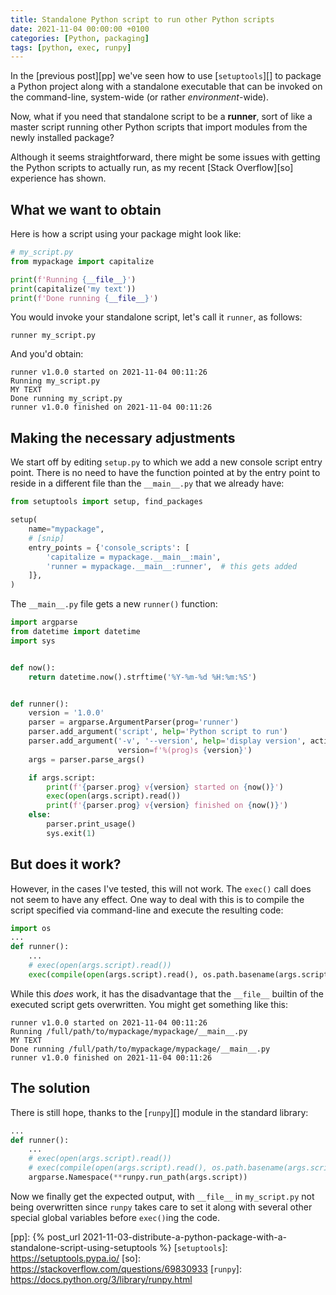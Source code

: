 ```yaml
---
title: Standalone Python script to run other Python scripts
date: 2021-11-04 00:00:00 +0100
categories: [Python, packaging]
tags: [python, exec, runpy]
---
```


In the [previous post][pp] we've seen how to use [`setuptools`][] to package a Python project along with a standalone executable that can be invoked on the command-line, system-wide (or rather _environment_-wide).

Now, what if you need that standalone script to be a **runner**, sort of like a master script running other Python scripts that import modules from the newly installed package?

Although it seems straightforward, there might be some issues with getting the Python scripts to actually run, as my recent [Stack Overflow][so] experience has shown.

## What we want to obtain

Here is how a script using your package might look like:

```python
# my_script.py
from mypackage import capitalize

print(f'Running {__file__}')
print(capitalize('my text'))
print(f'Done running {__file__}')
```

You would invoke your standalone script, let's call it `runner`, as follows:

```
runner my_script.py
```

And you'd obtain:

```
runner v1.0.0 started on 2021-11-04 00:11:26
Running my_script.py
MY TEXT
Done running my_script.py
runner v1.0.0 finished on 2021-11-04 00:11:26
```

## Making the necessary adjustments

We start off by editing `setup.py` to which we add a new console script entry point. There is no need to have the function pointed at by the entry point to reside in a different file than the `__main__.py` that we already have:

```python
from setuptools import setup, find_packages

setup(
    name="mypackage",
    # [snip]
    entry_points = {'console_scripts': [
        'capitalize = mypackage.__main__:main',
        'runner = mypackage.__main__:runner',  # this gets added
    ]},
)
```

The `__main__.py` file gets a new `runner()` function:

```python
import argparse
from datetime import datetime
import sys


def now():
    return datetime.now().strftime('%Y-%m-%d %H:%m:%S')


def runner():
    version = '1.0.0'
    parser = argparse.ArgumentParser(prog='runner')
    parser.add_argument('script', help='Python script to run')
    parser.add_argument('-v', '--version', help='display version', action='version',
                        version=f'%(prog)s {version}')
    args = parser.parse_args()

    if args.script:
        print(f'{parser.prog} v{version} started on {now()}')
        exec(open(args.script).read())
        print(f'{parser.prog} v{version} finished on {now()}')
    else:
        parser.print_usage()
        sys.exit(1)
```

## But does it work?

However, in the cases I've tested, this will not work. The `exec()` call does not seem to have any effect. One way to deal with this is to compile the script specified via command-line and execute the resulting code:

```python
import os
...
def runner():
    ...
    # exec(open(args.script).read())
    exec(compile(open(args.script).read(), os.path.basename(args.script), 'exec'))
```

While this _does_ work, it has the disadvantage that the `__file__` builtin of the executed script gets overwritten. You might get something like this:

```
runner v1.0.0 started on 2021-11-04 00:11:26
Running /full/path/to/mypackage/mypackage/__main__.py
MY TEXT
Done running /full/path/to/mypackage/mypackage/__main__.py
runner v1.0.0 finished on 2021-11-04 00:11:26
```

## The solution

There is still hope, thanks to the [`runpy`][] module in the standard library:

```python
...
def runner():
    ...
    # exec(open(args.script).read())
    # exec(compile(open(args.script).read(), os.path.basename(args.script), 'exec'))
    argparse.Namespace(**runpy.run_path(args.script))
```

Now we finally get the expected output, with `__file__` in `my_script.py` not being overwritten since `runpy` takes care to set it along with several other special global variables before `exec()`ing the code.

<!-- links -->
[pp]: {% post_url 2021-11-03-distribute-a-python-package-with-a-standalone-script-using-setuptools %}
[`setuptools`]: https://setuptools.pypa.io/
[so]: https://stackoverflow.com/questions/69830933
[`runpy`]: https://docs.python.org/3/library/runpy.html